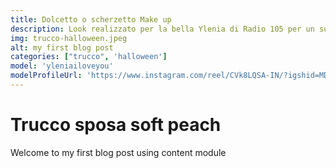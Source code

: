 ```yaml
---
title: Dolcetto o scherzetto Make up
description: Look realizzato per la bella Ylenia di Radio 105 per un suo fantastico reel di Halloween.
img: trucco-halloween.jpeg
alt: my first blog post
categories: ["trucco", 'halloween']
model: 'yleniailoveyou'
modelProfileUrl: 'https://www.instagram.com/reel/CVk8LQSA-IN/?igshid=MDJmNzVkMjY='
---
```


# Trucco sposa soft peach
Welcome to my first blog post using content module
